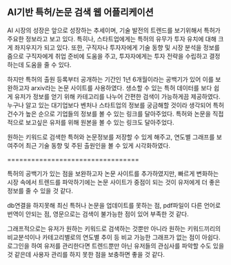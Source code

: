 
## AI기반 특허/논문 검색 웹 어플리케이션


AI 시장의 성장은 앞으로 성장하는 추세이며, 기술 발전의 트렌드를 보기위해서 특허가 주요한 정보라고 보고 있다. 특히나, 스타트업에게는 특허의 유무가 투자 유치에 대해 크게 좌지우지가 되고 있다.
또한, 구직자나 투자자에게 기술 동향 및 시장 분석을 정보를 줌으로 구직자에게 취업 준비에 도움을 주고, 투자자에게는 투자 전략을 수립하고 결정하는데 도움을 줄 수 있다.

하지만 특허의 출원 등록부터 공개하는 기간인 1년 6개월이라는 공백기가 있어 이를 보완하고자 arxiv라는 논문 사이트를 사용하였다.
생소할 수 있는 특허 데이터를 보다 쉽게 유저가 정보를 얻기 위해 카테고리를 나누어 간편한 검색이 가능하게끔 제공하였다.
누구나 알고 있는 대기업보다 벤처나 스타트업의 정보를 궁금해할 것이라 생각되어 특허 건수가 높은 순으로 기업들의 정보를 볼 수 있는 링크를 달아주었다.
특허와 논문을 직접적으로 보고싶은 유저를 위해 원본을 볼 수 있는 링크도 달아주었다.

원하는 키워드로 검색한 특허와 논문정보를 저장할 수 있게 해주고, 연도별 그래프를 보여주어 최근 기술 동향 및 주된 출원인을 볼 수 있게 시각화하였다.


=================================

특허의 공백기가 있는 점을 보완하고자 논문 사이트를 추가하였지만, 빠르게 변화하는 시장 속에서 트렌드를 파악하기에는 논문 사이트가 중점이 되는 것이 유저에게 더 좋은 정보를 줄 수 있을 것 같다.

db연결을 하지못해 최신 특허나 논문을 업데이트를 못하는 점, pdf파일이 다른 언어로 번역이 안되는 점, 영문으로는 검색이 불가능한 점이 있어 부족한 것 같다.

그래프적으로는 유저가 원하는 키워드로 검색하는 것뿐만 아니라 원하는 키워드끼리의 비교분석이나 카테고리별로의 연도별 추이 등 비교 가능한 그래프가 없는 점이 아쉽다.
로그인을 하여 유저를 관리한다면 트렌드뿐만 아닌 유저들의 관심사를 파악할 수도 있을 것 같은데 사용자 관리를 하지 못한 점을 보충하면 좋을 것 같다.



